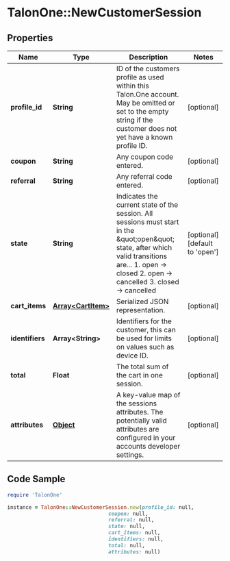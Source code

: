 # TalonOne::NewCustomerSession

## Properties

Name | Type | Description | Notes
------------ | ------------- | ------------- | -------------
**profile_id** | **String** | ID of the customers profile as used within this Talon.One account. May be omitted or set to the empty string if the customer does not yet have a known profile ID. | [optional] 
**coupon** | **String** | Any coupon code entered. | [optional] 
**referral** | **String** | Any referral code entered. | [optional] 
**state** | **String** | Indicates the current state of the session. All sessions must start in the \&quot;open\&quot; state, after which valid transitions are...  1. open -&gt; closed 2. open -&gt; cancelled 3. closed -&gt; cancelled  | [optional] [default to &#39;open&#39;]
**cart_items** | [**Array&lt;CartItem&gt;**](CartItem.md) | Serialized JSON representation. | [optional] 
**identifiers** | **Array&lt;String&gt;** | Identifiers for the customer, this can be used for limits on values such as device ID. | [optional] 
**total** | **Float** | The total sum of the cart in one session. | [optional] 
**attributes** | [**Object**](.md) | A key-value map of the sessions attributes. The potentially valid attributes are configured in your accounts developer settings.  | [optional] 

## Code Sample

```ruby
require 'TalonOne'

instance = TalonOne::NewCustomerSession.new(profile_id: null,
                                 coupon: null,
                                 referral: null,
                                 state: null,
                                 cart_items: null,
                                 identifiers: null,
                                 total: null,
                                 attributes: null)
```



